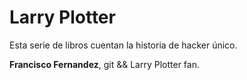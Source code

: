 # Larry Plotter

Esta serie de libros cuentan la historia de hacker único.

**Francisco Fernandez**, git && Larry Plotter fan.

